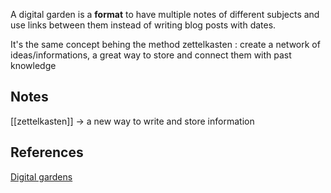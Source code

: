 A digital garden is a **format** to have multiple notes of different subjects and use links between them instead of writing blog posts with dates. 

It's the same concept behing the method zettelkasten : create a network of ideas/informations, a great way to store and connect them with past knowledge

## Notes

[[zettelkasten]] -> a new way to write and store information

## References

[Digital gardens](https://schof.co/digital-garden/)